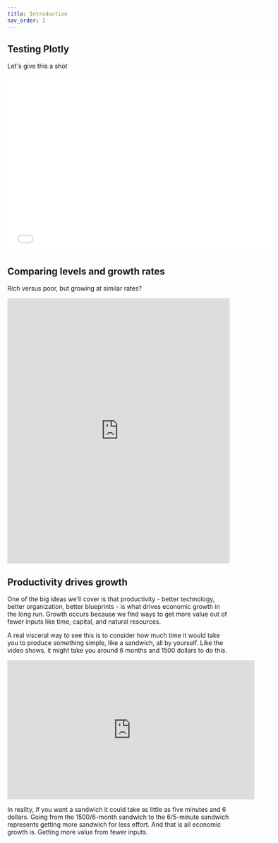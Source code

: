 ```yaml
---
title: Introduction
nav_order: 1
---
```


## Testing Plotly
Let's give this a shot

<iframe width="600" height="400" frameborder="0" scrolling="no" src="//plotly.com/~dvollrath/5.embed"></iframe>

## Comparing levels and growth rates
Rich versus poor, but growing at similar rates?

<iframe src="https://ourworldindata.org/grapher/real-gdp-per-capita-PWT?yScale=log&country=CRI~BOL~GNB~USA" loading="lazy" style="width: 100%; height: 600px; border: 0px none;"></iframe>

## Productivity drives growth
One of the big ideas we'll cover is that productivity - better technology, better organization, better blueprints - is what drives economic growth in the long run. Growth occurs because we find ways to get more value out of fewer inputs like time, capital, and natural resources. 

A real visceral way to see this is to consider how much time it would take you to produce something simple, like a sandwich, all by yourself. Like the video shows, it might take you around 6 months and 1500 dollars to do this.

<iframe width="560" height="315" src="https://www.youtube.com/embed/URvWSsAgtJE" frameborder="0" allow="accelerometer; autoplay; encrypted-media; gyroscope; picture-in-picture" allowfullscreen></iframe>

In reality, if you want a sandwich it could take as little as five minutes and 6 dollars. Going from the 1500/6-month sandwich to the 6/5-minute sandwich represents getting more sandwich for less effort. And that is all economic growth is. Getting more value from fewer inputs.